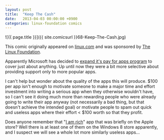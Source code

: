```yaml
---
layout: post
title:  "Keep The Cash"
date:   2013-04-03 00:00:00 +0900
categories: linux-foundation comics
---
```


![{{ page.title }}]({{ site.comicsurl }}68-Keep-The-Cash.jpg)

This comic originally appeared on [linux.com](https://www.linux.com) and was sponsored by [The Linux Foundation](https://www.linuxfoundation.org/).


Apparently Microsoft has decided to [expand it's pay for apps program](http://news.cnet.com/8301-10805_3-57575215-75/microsoft-offers-developers-$100-per-windows-8-app/) to cover just about anything. Up until now they were a bit more selective about providing support only to more popular apps.

I can't help but wonder about the quality of the apps this will produce. $100 per app isn't enough to motivate someone to make a major time and effort investment into writing a serious app when they otherwise wouldn't have, so I can't see it doing much more than rewarding people who were already going to write their app anyway (not necessarily a bad thing, but that doesn't achieve the intended goal) or motivate people to spam out quick and useless apps where their effort < $100 worth so that they profit.

Does anyone remember that "[I am rich](http://en.wikipedia.org/wiki/I_Am_Rich)" app that was briefly on the Apple store? Well there is at least one of them on the Windows 8 store apparently, and I suspect we will see a whole lot more similarly useless apps...

